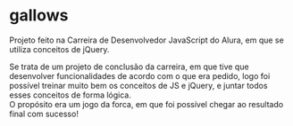 # gallows

<p>Projeto feito na Carreira de Desenvolvedor JavaScript do Alura, em que se utiliza conceitos de jQuery.</p>
Se trata de um projeto de conclusão da carreira, em que tive que desenvolver funcionalidades de acordo com o que era pedido, logo foi possível treinar muito bem os conceitos de JS e jQuery, e juntar todos esses conceitos de forma lógica.<br/>
O propósito era um jogo da forca, em que foi possível chegar ao resultado final com sucesso!
